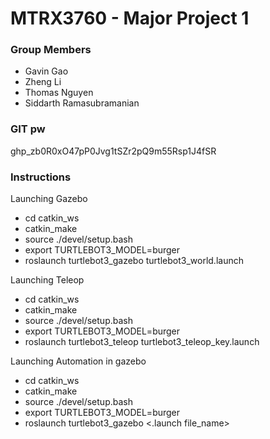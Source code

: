 # MTRX3760 - Major Project 1

### Group Members
* Gavin Gao
* Zheng Li
* Thomas Nguyen
* Siddarth Ramasubramanian

### GIT pw
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

### Instructions

Launching Gazebo
- cd catkin_ws
- catkin_make
- source ./devel/setup.bash
- export TURTLEBOT3_MODEL=burger
- roslaunch turtlebot3_gazebo turtlebot3_world.launch

Launching Teleop
- cd catkin_ws
- catkin_make
- source ./devel/setup.bash
- export TURTLEBOT3_MODEL=burger
- roslaunch turtlebot3_teleop turtlebot3_teleop_key.launch

Launching Automation in gazebo
- cd catkin_ws
- catkin_make
- source ./devel/setup.bash
- export TURTLEBOT3_MODEL=burger
- roslaunch turtlebot3_gazebo <.launch file_name>
